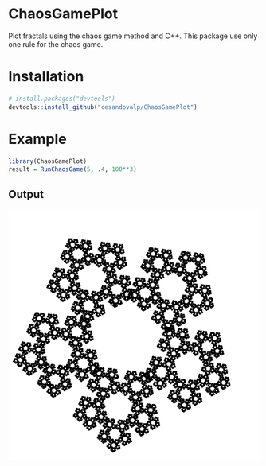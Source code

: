# ChaosGamePlot

Plot fractals using the chaos game method and C++.
This package use only one rule for the chaos game.

# Installation

```R
# install.packages("devtools")
devtools::install_github("cesandovalp/ChaosGamePlot")
```

# Example

```R
library(ChaosGamePlot)
result = RunChaosGame(5, .4, 100**3)
```
## Output

![output](/docs/Rplot.png)

